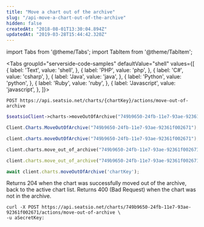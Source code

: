 ```yaml
---
title: "Move a chart out of the archive"
slug: "/api-move-a-chart-out-of-the-archive"
hidden: false
createdAt: "2018-08-01T13:30:04.894Z"
updatedAt: "2019-03-28T15:44:42.320Z"
---
```


import Tabs from '@theme/Tabs';
import TabItem from '@theme/TabItem';




<Tabs 
  groupId="serverside-code-samples"
  defaultValue="shell"
  values={[
{ label: 'Text', value: 'shell', },
{ label: 'PHP', value: 'php', },
{ label: 'C#', value: 'csharp', },
{ label: 'Java', value: 'java', },
{ label: 'Python', value: 'python', },
{ label: 'Ruby', value: 'ruby', },
{ label: 'Javascript', value: 'javascript', },
]}>
<TabItem value='shell'>

```shell
POST https://api.seatsio.net/charts/{chartKey}/actions/move-out-of-archive
```

</TabItem>
<TabItem value='php'>

```php
$seatsioClient->charts->moveOutOfArchive("749b9650-24fb-11e7-93ae-92361f002671");
```

</TabItem>
<TabItem value='csharp'>

```csharp
Client.Charts.MoveOutOfArchive("749b9650-24fb-11e7-93ae-92361f002671");
```

</TabItem>
<TabItem value='java'>

```java
client.charts.moveOutOfArchive("749b9650-24fb-11e7-93ae-92361f002671");
```

</TabItem>
<TabItem value='python'>

```python
client.charts.move_out_of_archive("749b9650-24fb-11e7-93ae-92361f002671")
```

</TabItem>
<TabItem value='ruby'>

```ruby
client.charts.move_out_of_archive("749b9650-24fb-11e7-93ae-92361f002671")
```

</TabItem>
<TabItem value='javascript'>

```javascript
await client.charts.moveOutOfArchive('chartKey');
```

</TabItem>
</Tabs>



Returns 204 when the chart was successfully moved out of the archive, back to the active chart list. 
Returns 400 (Bad Request) when the chart was not in the archive.

```shell
curl -X POST https://api.seatsio.net/charts/749b9650-24fb-11e7-93ae-92361f002671/actions/move-out-of-archive \
-u aSecretKey:
```

